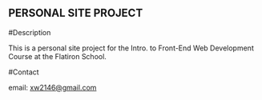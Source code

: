 PERSONAL SITE PROJECT 
---

#Description

This is a personal site project for the Intro. to Front-End Web Development Course at the Flatiron School.

#Contact

email: xw2146@gmail.com